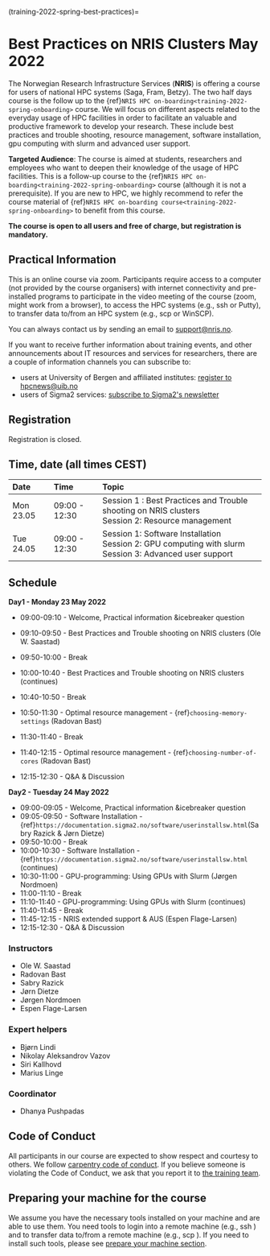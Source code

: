 (training-2022-spring-best-practices)=

# Best Practices on NRIS Clusters May 2022

The Norwegian Research Infrastructure Services (**NRIS**) is offering
a course for users of national HPC systems (Saga, Fram, Betzy). 
The two half days course is the follow up to the {ref}`NRIS HPC on-boarding<training-2022-spring-onboarding>`
course. We will focus on different aspects related to the everyday usage
of HPC facilities in order to facilitate an valuable and productive framework
to develop your research. These include best practices and trouble shooting,
resource management, software installation, gpu computing with slurm and advanced 
user support. 

**Targeted Audience**: The course is aimed at students, researchers and employees
who want to deepen their knowledge of the usage of HPC facilities. This is a follow-up
course to the {ref}`NRIS HPC on-boarding<training-2022-spring-onboarding>` course (although it is not a prerequisite). 
If you are new to HPC, we highly recommend to refer the course material of {ref}`NRIS HPC on-boarding course<training-2022-spring-onboarding>` to benefit from this course.

**The course is open to all users and free of charge, but registration is mandatory.**

## **Practical Information**

This is an online course via zoom. Participants require access to a computer
(not provided by the course organisers) with internet connectivity and
pre-installed programs to participate in the video meeting of the course (zoom,
might work from a browser), to access the HPC systems (e.g., ssh or Putty), to
transfer data to/from an HPC system (e.g., scp or WinSCP).

You can always contact us by sending an email to [support@nris.no](mailto:support@nris.no).

If you want to receive further information about training events, and other announcements about IT resources and services for researchers, there are a couple of information channels you can subscribe to:
- users at University of Bergen and affiliated institutes: [register to hpcnews@uib.no](https://mailman.uib.no/listinfo/hpcnews)
- users of Sigma2 services: [subscribe to Sigma2's newsletter](https://sigma2.us13.list-manage.com/subscribe?u=4fd109ad79a5dca6dde7e4997&id=59b164c7b6)

## **Registration**

Registration is closed.

## Time, date (all times CEST)
|   Date    |  Time   |  Topic  |
| :----------- | :----------- | :---------- |
| Mon 23.05    | 09:00 - 12:30 | Session 1 : Best Practices and Trouble shooting on NRIS clusters <br> Session 2: Resource management |
| Tue 24.05    | 09:00 - 12:30 | Session 1: Software Installation <br> Session 2: GPU computing with slurm <br> Session 3: Advanced user support |

## Schedule

**Day1 - Monday 23 May 2022**

- 09:00-09:10 - Welcome, Practical information &icebreaker question
- 09:10-09:50 - Best Practices and Trouble shooting on NRIS clusters (Ole W. Saastad)
- 09:50-10:00 - Break
- 10:00-10:40 - Best Practices and Trouble shooting on NRIS clusters (continues)

- 10:40-10:50 - Break
- 10:50-11:30 - Optimal resource management - {ref}`choosing-memory-settings` (Radovan Bast)
- 11:30-11:40 - Break
- 11:40-12:15 - Optimal resource management - {ref}`choosing-number-of-cores` (Radovan Bast)

- 12:15-12:30 - Q&A & Discussion


**Day2 - Tuesday 24 May 2022**

- 09:00-09:05 - Welcome, Practical information &icebreaker question
- 09:05-09:50 - Software Installation - {ref}`https://documentation.sigma2.no/software/userinstallsw.html`(Sabry Razick & Jørn Dietze)
- 09:50-10:00 - Break
- 10:00-10:30 - Software Installation - {ref}`https://documentation.sigma2.no/software/userinstallsw.html` (continues)
- 10:30-11:00 - GPU-programming: Using GPUs with Slurm (Jørgen Nordmoen)
- 11:00-11:10 - Break
- 11:10-11:40 - GPU-programming: Using GPUs with Slurm (continues)
- 11:40-11:45 - Break
- 11:45-12:15 - NRIS extended support & AUS (Espen Flage-Larsen)
- 12:15-12:30 - Q&A & Discussion

### Instructors 

- Ole W. Saastad
- Radovan Bast
- Sabry Razick
- Jørn Dietze
- Jørgen Nordmoen
- Espen Flage-Larsen

### Expert helpers

- Bjørn Lindi
- Nikolay Aleksandrov Vazov
- Siri Kallhovd
- Marius Linge

### Coordinator

- Dhanya Pushpadas

## Code of Conduct

All participants in our course are expected to show respect and courtesy to
others. We follow [carpentry code of
conduct](https://docs.carpentries.org/topic_folders/policies/code-of-conduct.html#code-of-conduct-detailed-view).
If you believe someone is violating the Code of Conduct, we ask that you report
it to [the training team](mailto:training@nris.no).

## Preparing your machine for the course

We assume you have the necessary tools installed on your machine and are able
to use them. You need tools to login into a remote machine (e.g., ssh )
and to transfer data to/from a remote machine (e.g., scp ). If you
need to install such tools, please see [prepare your machine
section](https://wiki.uib.no/hpcdoc/index.php/HPC_and_NIRD_toolkit_course_fall_2020#Preparing_your_machine_for_the_course).
